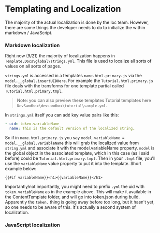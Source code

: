 # Templating and Localization
The majority of the actual localization is done by the loc team. However, there are some things the developer needs to do to initialize the within markdown / JavaScript.

### Markdown localization
Right now (9/21) the majority of localization happens in `Template.Docs\global\strings.yml`. This file is used to localize all sorts of values on all sorts of pages.

`strings.yml`  is accessed in a templates `name.html.primary.js` via the `model.__global.insertUIDHere`. For example the `Tutorial.html.primary.js` file deals with the transforms for one template partial called `Tutorial.html.primary.tmpl`.

> Note: you can also preview these templates Tutorial templates here `DevSandbox\devsandbox\tutorial\sample.yml`.

In `strings.yml` itself you can add key value pairs like this:

```yml
- uid: token.variableName 
  name: This is the default version of the localized string.
```
 So if in `name.html.primary.js` you say `model.variableName = model.__global.variableName` this will grab the localized value from `string.yml` and associate it with the model.variableName property. `model` is the global object in the associated template, which in this case (as I said before) could be `Tutorial.html.primary.tmpl`. Then in your `.tmpl` file, you'll use the `variableName` value property to put it into the template. Short example below:

 ```liquid
 {{#if variableName}}<h1>{{variableName}}</h1>
 ```

 Importantly/not importantly, you might need to prefix `.yml` the uid with `token.variableName` as in the example above. This will make it available in the ContentTemplate folder, and will go into token.json during build. Apparently the `token.` thing is going away before too long, but it hasn't yet, so one needs to be aware of this. It's actually a second system of localization.


### JavaScript localization